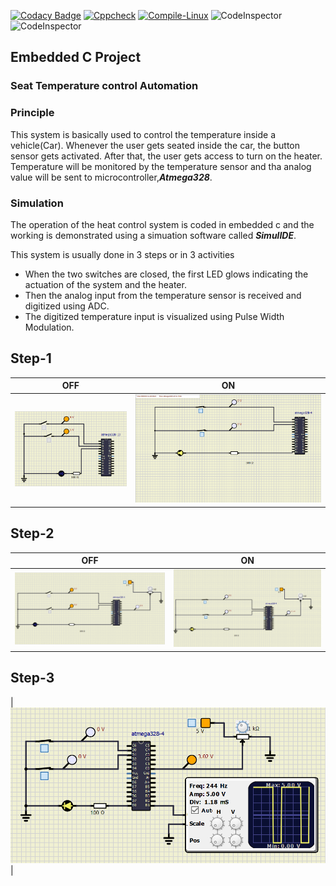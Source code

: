 

[![Codacy Badge](https://api.codacy.com/project/badge/Grade/13b74afff6b6486a899340bb716237ee)](https://app.codacy.com/gh/pravalikamanugu39/Stepin_EmbeddedC?utm_source=github.com&utm_medium=referral&utm_content=pravalikamanugu39/Stepin_EmbeddedC&utm_campaign=Badge_Grade_Settings)
[![Cppcheck](https://github.com/pravalikamanugu39/Stepin_EmbeddedC/actions/workflows/CodeQuality.yml/badge.svg)](https://github.com/pravalikamanugu39/Stepin_EmbeddedC/actions/workflows/CodeQuality.yml)
[![Compile-Linux](https://github.com/pravalikamanugu39/Stepin_EmbeddedC/actions/workflows/Compile.yml/badge.svg)](https://github.com/pravalikamanugu39/Stepin_EmbeddedC/actions/workflows/Compile.yml)
![CodeInspector](https://www.code-inspector.com/project/28692/score/svg)
![CodeInspector](https://www.code-inspector.com/project/28692/status/svg)
## Embedded C Project

### Seat Temperature control Automation

### Principle
This system is basically used to control the temperature inside a vehicle(Car). Whenever the user  gets seated inside the car, the button sensor gets activated. After that, the user gets access to turn on the heater. Temperature will be monitored by the temperature sensor and tha analog value will be sent to microcontroller,***Atmega328***.

### Simulation

The operation of the heat control system is coded in embedded c and the working is demonstrated using a simuation software called ***SimulIDE***.

This system is usually done in 3 steps or in 3 activities

*   When the two switches are closed, the first LED glows indicating the actuation of the system and the heater.
*   Then the analog input from the temperature sensor is received and digitized using ADC.
*   The digitized temperature input is visualized using Pulse Width Modulation.
 
## Step-1 

|OFF|ON|
|:--:|:--:|
|![](https://github.com/pravalikamanugu39/Stepin_EmbeddedC/blob/9e1bbc09de7fbb13429fcead3f12e3324fd0578e/6_Images/Step_1OFF.PNG)|![](https://github.com/pravalikamanugu39/Stepin_EmbeddedC/blob/9e1bbc09de7fbb13429fcead3f12e3324fd0578e/6_Images/Step_1ON.png)|

## Step-2
|OFF|ON|
|:--:|:--:|
|![](https://github.com/pravalikamanugu39/Stepin_EmbeddedC/blob/9e1bbc09de7fbb13429fcead3f12e3324fd0578e/6_Images/Step_2OFF.png)|![](https://github.com/pravalikamanugu39/Stepin_EmbeddedC/blob/9e1bbc09de7fbb13429fcead3f12e3324fd0578e/6_Images/Step_2ON.png)|

## Step-3
|![](https://github.com/pravalikamanugu39/Stepin_EmbeddedC/blob/9e1bbc09de7fbb13429fcead3f12e3324fd0578e/6_Images/Step_3.png)|
